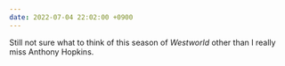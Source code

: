 ```yaml
---
date: 2022-07-04 22:02:00 +0900
---
```


Still not sure what to think of this season of _Westworld_ other than I really miss Anthony Hopkins.
